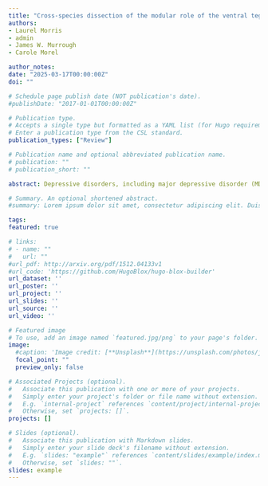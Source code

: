 ```yaml
---
title: "Cross-species dissection of the modular role of the ventral tegmental area in depressive disorders"
authors:
- Laurel Morris
- admin
- James W. Murrough
- Carole Morel

author_notes:
date: "2025-03-17T00:00:00Z"
doi: ""

# Schedule page publish date (NOT publication's date).
#publishDate: "2017-01-01T00:00:00Z"

# Publication type.
# Accepts a single type but formatted as a YAML list (for Hugo requirements).
# Enter a publication type from the CSL standard.
publication_types: ["Review"]

# Publication name and optional abbreviated publication name.
# publication: ""
# publication_short: ""

abstract: Depressive disorders, including major depressive disorder (MDD), represent one of the most prevalent set of disorders worldwide. MDD is characterized by a range of cognitive, behavioral, and neurobiological changes that contribute to the vast array of symptom profiles that make this disorder particularly difficult to treat. A multitude of established evidence suggests a role for the dopamine system, stemming in part from the ventral tegmental area (VTA), in mediating symptoms and behavioral changes that underlie depression. Developments in cutting-edge technologies in pre-clinical models of depressive phenotypes, such as retrograde tracing, electrophysiological recordings, immunohistochemistry, and molecular profiling, have allowed a deeper characterization of singular VTA neuron molecular, physiological, and projection properties. These developments have highlighted that the VTA is not a homogenous cell population but instead comprises vast cellular diversity that underscores its modular role across various functions related to reward processing, aversion, salience processing, learning and motivation. In this review, we begin by introducing the various cell types and brain regions that comprise the VTA circuitry. Then, we introduce the role of the VTA in reward processing as it compares to aversion processing. Next, we characterize distinct neural pathways within the VTA circuitry to understand the effects of chronic social and non-social stress and tie together how these neurobiological changes manifest into specific behavioral phenotypes. Finally, we relate these preclinical findings to clinical findings to parse the heterogeneity of depressive phenotypes and explain the efficacy of recent novel pharmacological interventions that may target the VTA in MDD.

# Summary. An optional shortened abstract.
#summary: Lorem ipsum dolor sit amet, consectetur adipiscing elit. Duis posuere tellus ac convallis placerat. Proin tincidunt magna sed ex sollicitudin condimentum.

tags:
featured: true

# links:
# - name: ""
#   url: ""
#url_pdf: http://arxiv.org/pdf/1512.04133v1
#url_code: 'https://github.com/HugoBlox/hugo-blox-builder'
url_dataset: ''
url_poster: ''
url_project: ''
url_slides: ''
url_source: ''
url_video: ''

# Featured image
# To use, add an image named `featured.jpg/png` to your page's folder. 
image:
  #caption: 'Image credit: [**Unsplash**](https://unsplash.com/photos/jdD8gXaTZsc)'
  focal_point: ""
  preview_only: false

# Associated Projects (optional).
#   Associate this publication with one or more of your projects.
#   Simply enter your project's folder or file name without extension.
#   E.g. `internal-project` references `content/project/internal-project/index.md`.
#   Otherwise, set `projects: []`.
projects: []

# Slides (optional).
#   Associate this publication with Markdown slides.
#   Simply enter your slide deck's filename without extension.
#   E.g. `slides: "example"` references `content/slides/example/index.md`.
#   Otherwise, set `slides: ""`.
slides: example
---
```

